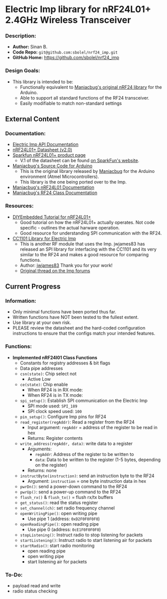 # Electric Imp library for nRF24L01+ 2.4GHz Wireless Transceiver

### Description:
* <b>Author:</b> Sinan B.
* <b>Code Repo:</b> `git@github.com:sbolel/nrf24_imp.git`
* <b>GitHub Home:</b> https://github.com/sbolel/nrf24_imp

### Design Goals:
* This library is intended to be:
    * Functionally equivalent to [Maniacbug's original nRF24 library](https://github.com/sbolel/nrf24_imp#documentation) for the Arduino.
    * Able to support all standard functions of the RF24 transceiver.
    * Easily modifiable to match non-standard settings

## External Content

### Documentation:
* [Electric Imp API Documentation](http://devwiki.electricimp.com/doku.php)
* [nRF24L01+ Datasheet (v2.0)](http://www.nordicsemi.com/files/Product/data_sheet/nRF24L01_Product_Specification_v2_0.pdf)
* [Sparkfun nRF24L01+ product page](https://www.sparkfun.com/products/691)
    * V.1 of the datasheet can be found [on SparkFun's website](http://www.sparkfun.com/datasheets/Wireless/Nordic/nRF24L01P_Product_Specification_1_0.pdf).
* [Maniacbug's Source Code for Arduino](https://github.com/maniacbug/RF24)
    * This is the original library released by [Maniacbug](https://github.com/maniacbug) for the Arduino environment (Atmel Microcontrollers).
    * This library is the one being ported over to the Imp.
* [Maniacbug's nRF24L01 Documentation](http://maniacbug.github.com/RF24)
* [Maniacbug's RF24 Class Documentation](http://maniacbug.github.com/RF24/classRF24.html)

### Resources:
* [DIYEmbedded Tutorial for nRF24L01+](http://www.diyembedded.com/tutorials/nrf24l01_0/nrf24l01_tutorial_0.pdf)
    * Good tutorial on how the nRF24L01+ actually operates. Not code specific - outlines the actual harware operation.
    * Good resource for understanding SPI communication with the RF24.
* [CC1101 Library for Electric Imp](http://pastebin.com/4v5ntaK2)
    * This is another RF module that uses the Imp. jwjames83 has released an SPI library for interfacing with the CC1101 and its very similar to the RF24 and makes a good resource for comparing functions.
    * Author: [jwjames83](http://forums.electricimp.com/profile/13/jwjames83) Thank you for your work!
    * [Original thread on the Imp forums](http://forums.electricimp.com/discussion/168#Item_2)

## Current Progress

### Information:
* Only minimal functions have been ported thus far.
* Written functions have NOT been tested to the fullest extent.
* Use library at your own risk.
* PLEASE review the datasheet and the hard-coded configuration instructions to ensure that the configs match your intended features.

### Functions:
* <b> Implemented nRF24l01 Class Functions </b>
    * Constants for registry addresses & bit flags
    * Data pipe addresses
    * `csn(state)`: Chip select not
        * Active Low
    * `ce(state)`: Chip enable
        * When RF24 is in RX mode:
        * When RF24 is in TX mode:
    * `spi_setup()`: Establish SPI communication on the Electric Imp
        * SPI mode used: `SPI_189`
        * SPI clock speed used: `100`
    * `pin_setup()`: Configure Imp pins for RF24
    * `read_register(regAddr)`: Read a register from the RF24
        * Input argument: `regAddr` = address of the register to be read in hex
        * Returns: Register contents
    * `write_address(regAddr, data)`: write data to a register
        * Arguments:
            * `regAddr`: Address of the register to be written to
            * `data`: Data to be written to the register (1-5 bytes, depending on the register)
        * Returns: none
    * `instructByte(instruction)`: send an instruction byte to the RF24
        * Argument: `instruction` = one byte instruction data in hex
    * `pwrDn()`: send a power-down command to the RF24
    * `pwrUp()`: send a power-up command to the RF24
    * `flush_rx()` & `flush_tx()` = flush rx/tx buffers
    * `get_status()`: read the status register
    * `set_channel(ch)`: set radio frequency channel
    * `openWritingPipe()`: open writing pipe
        * Use pipe 1 (address: `0xD2F0F0F0F0`)
    * `openReadingPipe()`: open reading pipe
        * Use pipe 0 (address: `0cE1F0F0F0F0`)
    * `stopListening()`: Instruct radio to stop listening for packets
    * `startListening()`: Instruct radio to start listening air for packets
    * `startRadio()`: start radio monitoring
        * open reading pipe
        * open writing pipe
        * start listening air for packets

### To-Do:
  * payload read and write
  * radio status checking